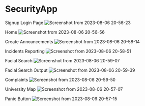 # SecurityApp

Signup Login Page
![Screenshot from 2023-08-06 20-56-23](https://github.com/sanju6862/SecurityApp/assets/90128990/f7187ee0-ddb5-412d-a3a4-19658887cb58)

Home
![Screenshot from 2023-08-06 20-56-56](https://github.com/sanju6862/SecurityApp/assets/90128990/4913456a-93e5-436c-9c9e-237a445fd087)

Create Announcements
![Screenshot from 2023-08-06 20-58-14](https://github.com/sanju6862/SecurityApp/assets/90128990/02a718e3-db89-45e2-8149-b18df1536f6b)

Incidents Reporting
![Screenshot from 2023-08-06 20-58-51](https://github.com/sanju6862/SecurityApp/assets/90128990/13b99ae3-1972-4b76-aa27-7309063f7c8a)

Facial Search 
![Screenshot from 2023-08-06 20-59-07](https://github.com/sanju6862/SecurityApp/assets/90128990/2ff74feb-8fa0-41d6-b48b-af5ba78f1819)

Facial Search Output
![Screenshot from 2023-08-06 20-59-39](https://github.com/sanju6862/SecurityApp/assets/90128990/882ad0ea-00fe-4a04-9fee-c80894ea9922)

Complaints 
![Screenshot from 2023-08-06 20-59-50](https://github.com/sanju6862/SecurityApp/assets/90128990/62cfcacd-b76d-468c-91bd-15b9293af5e1)

University Map
![Screenshot from 2023-08-06 20-57-07](https://github.com/sanju6862/SecurityApp/assets/90128990/5dbbd55d-225f-4a9d-8e80-54c30ccc0d15)

Panic Button
![Screenshot from 2023-08-06 20-57-15](https://github.com/sanju6862/SecurityApp/assets/90128990/6df2cbbf-71ff-478d-964d-83fa4008cc9d)




